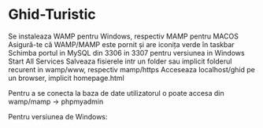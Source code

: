# Ghid-Turistic

Se instaleaza WAMP pentru Windows, respectiv MAMP pentru MACOS
Asigură-te că WAMP/MAMP este pornit și are iconița verde în taskbar
Schimba portul in MySQL din 3306 in 3307 pentru versiunea in Windows
Start All Services
Salveaza fisierele intr un folder sau implicit folderul recurent in wamp/www, respectiv mamp/https
Acceseaza localhost/ghid pe un browser, implicit homepage.html


<p>Pentru a se conecta la baza de date utilizatorul o poate accesa din wamp/mamp -> phpmyadmin</p>
Pentru versiunea de Windows:
